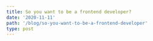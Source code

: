 ```yaml
---
title: So you want to be a frontend developer?
date: '2020-11-11'
path: '/blog/so-you-want-to-be-a-frontend-developer'
type: post
---
```

